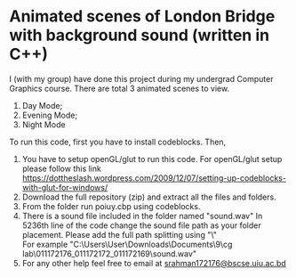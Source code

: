 # Animated scenes of London Bridge with background sound (written in C++)

I (with my group) have done this project during my undergrad Computer Graphics course. There are total 3 animated scenes to view. 
1. Day Mode; 
2. Evening Mode;
3. Night Mode

To run this code, first you have to install codeblocks. Then,

1. You have to setup openGL/glut to run this code.
   For openGL/glut setup please follow this link 
   https://dottheslash.wordpress.com/2009/12/07/setting-up-codeblocks-with-glut-for-windows/
2. Download the full repository (zip) and extract all the files and folders.
3. From the folder run poiuy.cbp using codeblocks.
4. There is a sound file included in the folder named "sound.wav"
   In 5236th line of the code change the sound file path as your folder placement.
   Please add the full path splitting using "\\"  
   For example "C:\\Users\\User\\Downloads\\Documents\\9\\cg lab\\011172176_011172172_011172169\\sound.wav"
5. For any other help feel free to email at srahman172176@bscse.uiu.ac.bd
